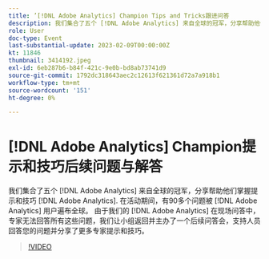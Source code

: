 ```yaml
---
title: ’[!DNL Adobe Analytics] Champion Tips and Tricks跟进问答
description: 我们集合了五个 [!DNL Adobe Analytics] 来自全球的冠军，分享帮助他们掌握提示和技巧 [!DNL Adobe Analytics]. During the event, over 90 questions were asked by [!DNL Adobe Analytics] 用户遍布全球。 由于我们的 [!DNL Adobe Analytics] 在现场问答中，专家无法回答所有这些问题，我们让小组返回并主办了一个后续问答会，支持人员回答您的问题并分享了更多专家提示和技巧。
role: User
doc-type: Event
last-substantial-update: 2023-02-09T00:00:00Z
kt: 11846
thumbnail: 3414192.jpeg
exl-id: 6eb287b6-b84f-421c-9e0b-bd8ab73741d9
source-git-commit: 1792dc318643aec2c12613f621361d72a7a918b1
workflow-type: tm+mt
source-wordcount: '151'
ht-degree: 0%

---
```


# [!DNL Adobe Analytics] Champion提示和技巧后续问题与解答

我们集合了五个 [!DNL Adobe Analytics] 来自全球的冠军，分享帮助他们掌握提示和技巧 [!DNL Adobe Analytics]. 在活动期间，有90多个问题被 [!DNL Adobe Analytics] 用户遍布全球。 由于我们的 [!DNL Adobe Analytics] 在现场问答中，专家无法回答所有这些问题，我们让小组返回并主办了一个后续问答会，支持人员回答您的问题并分享了更多专家提示和技巧。

>[!VIDEO](https://video.tv.adobe.com/v/3414192/?quality=12&learn=on)
